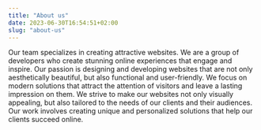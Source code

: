 ```yaml
---
title: "About us"
date: 2023-06-30T16:54:51+02:00
slug: "about-us"
---
```


Our team specializes in creating attractive websites. We are a group of developers who create stunning online experiences that engage and inspire. Our passion is designing and developing websites that are not only aesthetically beautiful, but also functional and user-friendly. We focus on modern solutions that attract the attention of visitors and leave a lasting impression on them. We strive to make our websites not only visually appealing, but also tailored to the needs of our clients and their audiences. Our work involves creating unique and personalized solutions that help our clients succeed online.